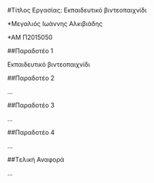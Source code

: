#Τίτλος Εργασίας: Εκπαιδευτικό βιντεοπαιχνίδι

*Μεγαλιός Ιωάννης Αλκιβιάδης

*ΑΜ Π2015050

##Παραδοτέο 1

Εκπαιδευτικό βιντεοπαιχνίδι

##Παραδοτέο 2

…

##Παραδοτέο 3

...

##Παραδοτέο 4

...

##Tελική Αναφορά

...